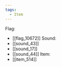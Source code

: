 ```yaml
---
tags:
  - Item
---
```

Flag:
- [[flag_10672]]
Sound:
- [[sound_43]]
- [[sound_17]]
- [[sound_44]]
Item:
- [[item_514]]
